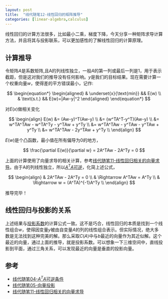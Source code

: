 ```yaml
---
layout: post
title:  "线代随笔12-线性回归的矩阵推导"
categories: [linear-algebra,calculus]
---
```


线性回归的计算方法很多，比如最小二乘，梯度下降，今天分享一种矩阵求导计算方法，并且将其与投影联系，可以更加感性的了解线性回归的计算原理。

## 计算推导

令矩阵$A$是系数矩阵,且A的列线性独立，一般$A$的第一列或最后一列是1，用于表示截距，但是这对我们的推导没有任何影响。$y$是我们的目标结果。现在需要计算一个权重向量$w$，使得差的平方错误最小，记作:

$$
\begin{equation*}
\begin{aligned}
& \underset{x}{\text{min}} && E(w) \\
& \text{s.t.} && E(w)=|Aw-y|^2
\end{aligned}
\end{equation*}
$$

对$E(x)$做相关变化

$$
\begin{align}
	E(w) &= (Aw-y)^T(Aw-y) \\ 
		 &= (w^TA^T-y^T)(Aw-y) \\ 
		 &= w^TA^TAw - w^TA^Ty - y^TAw + y^Ty \\
		 &= w^TA^TAw - y^TAw - y^TAw + y^Ty \\
		 &= w^TA^TAw - 2y^TAw + y^Ty \\
\end{align}	
$$

$E(w)$是个凸函数，最小值在所有偏导为0的地方，

$$
	\frac{\partial E(w)}{\partial w} = 2A^TAw - 2A^Ty = 0
$$

上面的计算使用了向量求导的相关计算，参考[线代随笔11-线性回归相关的向量求导](/linear-algebra/calculus/2016/04/28/linear-algebra-11-derivate-of-linear-regression.html)。由于A的列线性独立，所以[$A^TA$可逆](/linear-algebra/2016/03/03/linear-algebra-04-ATA-inverse.html)，化简上述公式，

$$
\begin{align}
	& 2A^TAw - 2A^Ty = 0 \\
	& \Rightarrow A^TAw = A^Ty \\ 
	& \Rightarrow w = (A^TA)^{-1}A^Ty \\
\end{align}
$$

推导完毕！

## 线性回归与投影的关系

上述结果与[投影系数](/linear-algebra/2016/03/05/linear-algebra-05-projection-and-linear-regression.html)的计算公式一致。这不是巧合，线性回归的本质是找到一个线性组合$w$，使得因变量$y$被由自变量$A$的列的线性组合表示。但实际情况，绝大多数是无法找到这种完美的解。那么采取$C(A)$中与$b$最近的向量作为其近似解。这个最近的向量，通过上面的推导，就是投影系数。可以想象一下三维空间中，直线投影到平面，通过三角关系，可以发现最近的向量是垂直的投影向量。 

## 参考
* [线代随笔04-$A^TA$可逆条件](/linear-algebra/2016/03/03/linear-algebra-04-ATA-inverse.html)
* [线代随笔05-向量投影](/linear-algebra/2016/03/05/linear-algebra-05-projection-and-linear-regression.html) 
* [线代随笔11-线性回归相关的向量求导](/linear-algebra/calculus/2016/04/28/linear-algebra-11-derivate-of-linear-regression.html)

